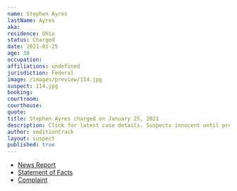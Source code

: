 ```yaml
---
name: Stephen Ayres
lastName: Ayres
aka:
residence: Ohio
status: Charged
date: 2021-01-25
age: 38
occupation:
affiliations: undefined
jurisdiction: Federal
image: /images/preview/114.jpg
suspect: 114.jpg
booking:
courtroom:
courthouse:
quote:
title: Stephen Ayres charged on January 25, 2021
description: Click for latest case details. Suspects innocent until proven guilty.
author: seditiontrack
layout: suspect
published: true
---
```

- [News Report](https://www.wfmj.com/story/43229774/warren-man-arrested-by-fbi-after-involvement-in-us-capitol-riots)
- [Statement of Facts](https://www.justice.gov/opa/page/file/1360721/download)
- [Complaint](https://www.justice.gov/opa/page/file/1360951/download)
